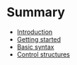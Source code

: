 # Summary

* [Introduction](README.md)
* [Getting started](getting_started.md)
* [Basic syntax](basic_syntax.md)
* [Control structures](control_structures.md)

